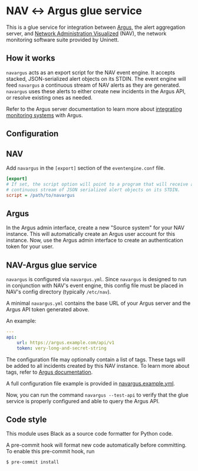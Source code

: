 # NAV ↔ Argus glue service

This is a glue service for integration between
[Argus](https://github.com/Uninett/Argus), the alert aggregation server, and
[Network Administration Visualized](https://github.com/Uninett/nav) (NAV), the
network monitoring software suite provided by Uninett.

## How it works

`navargus` acts as an export script for the NAV event engine. It accepts
stacked, JSON-serialized alert objects on its STDIN.
The event engine will feed `navargus` a continuous stream of NAV alerts as they
are generated. `navargus` uses these alerts to either create new incidents in
the Argus API, or resolve existing ones as needed.

Refer to the Argus server documentation to learn more about [integrating monitoring 
systems](https://argus-server.readthedocs.io/en/latest/integrating-monitoring-systems.html)
with Argus.

## Configuration

NAV
---
Add `navargus` in the `[export]` section of the `eventengine.conf` file.

```ini
[export]
# If set, the script option will point to a program that will receive a
# continuous stream of JSON serialized alert objects on its STDIN.
script = /path/to/navargus
```

Argus
-----
In the Argus admin interface, create a new "Source system" for your
NAV instance. This will automatically create an Argus user account for
this instance. Now, use the Argus admin interface to create an authentication
token for your user.

NAV-Argus glue service
----------------------
`navargus` is configured via `navargus.yml`. Since `navargus` is designed to
run in conjunction with NAV's event engine, this config file must be placed in
NAV's config directory (typically `/etc/nav`).

A minimal `navargus.yml` contains the base URL of your Argus server and the
Argus API token generated above.

An example:

```yml
---
api:
    url: https://argus.example.com/api/v1
    token: very-long-and-secret-string
```

The configuration file may optionally contain a list of tags.
These tags will be added to all incidents created by this NAV instance.
To learn more about tags, refer to
[Argus documentation](https://argus-server.readthedocs.io/).

A full configuration file example is provided in
[navargus.example.yml](navargus.example.yml).

Now, you can run the command `navargus --test-api` to verify that the glue
service is properly configured and able to query the Argus API.

## Code style

This module uses Black as a source code formatter for Python code.

A pre-commit hook will format new code automatically before committing.
To enable this pre-commit hook, run

```console
$ pre-commit install
```
